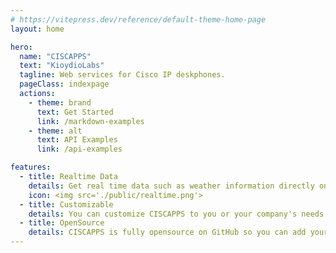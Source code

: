 ```yaml
---
# https://vitepress.dev/reference/default-theme-home-page
layout: home

hero:
  name: "CISCAPPS"
  text: "KioydioLabs"
  tagline: Web services for Cisco IP deskphones.
  pageClass: indexpage
  actions:
    - theme: brand
      text: Get Started
      link: /markdown-examples
    - theme: alt
      text: API Examples
      link: /api-examples

features:
  - title: Realtime Data
    details: Get real time data such as weather information directly on your deskphone.
    icon: <img src='./public/realtime.png'>
  - title: Customizable
    details: You can customize CISCAPPS to you or your company's needs.
  - title: OpenSource
    details: CISCAPPS is fully opensource on GitHub so you can add your own apps to it!
---
```


